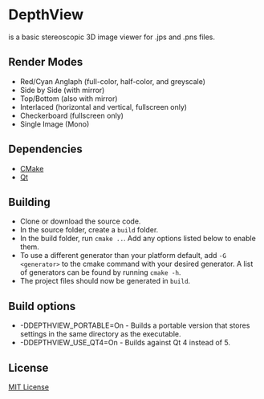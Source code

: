 DepthView
=========
is a basic stereoscopic 3D image viewer for .jps and .pns files. 

Render Modes
------------
* Red/Cyan Anglaph (full-color, half-color, and greyscale)
* Side by Side (with mirror)
* Top/Bottom (also with mirror)
* Interlaced (horizontal and vertical, fullscreen only)
* Checkerboard (fullscreen only)
* Single Image (Mono)

Dependencies
------------
* [CMake]
* [Qt]

Building
--------
* Clone or download the source code.
* In the source folder, create a `build` folder.
* In the build folder, run `cmake ..`. Add any options listed below to enable them.
* To use a different generator than your platform default, add `-G <generator>` to the cmake command with your desired generator. A list of generators can be found by running `cmake -h`.
* The project files should now be generated in `build`.

Build options
-------------
* -DDEPTHVIEW_PORTABLE=On	- Builds a portable version that stores settings in the same directory as the executable.
* -DDEPTHVIEW_USE_QT4=On	- Builds against Qt 4 instead of 5.

License
-------
[MIT License]


[CMake]:http://www.cmake.org
[Qt]:http://qt-project.org
[MIT License]:LICENSE
